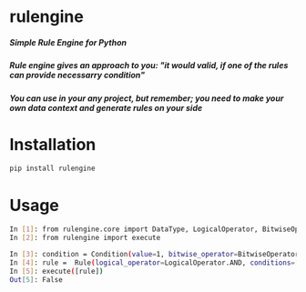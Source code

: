 # rulengine
##### Simple Rule Engine for Python
##### Rule engine gives an approach to you: "it would valid, if one of the rules can provide necessarry condition"
##### You can use in your any project, but remember; you need to make your own data context and generate rules on your side

# Installation
```bash
pip install rulengine
```

# Usage
```bash
In [1]: from rulengine.core import DataType, LogicalOperator, BitwiseOperator, Rule, Condition
In [2]: from rulengine import execute

In [3]: condition = Condition(value=1, bitwise_operator=BitwiseOperator.EQUAL, comparison_value=2, data_type=DataType.Integer) 
In [4]: rule =  Rule(logical_operator=LogicalOperator.AND, conditions=[condition])
In [5]: execute([rule])
Out[5]: False
```
